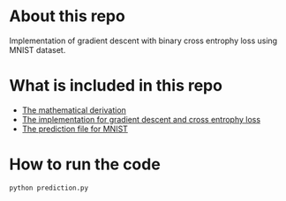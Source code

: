 # About this repo
Implementation of gradient descent with binary cross entrophy loss using MNIST dataset.

# What is included in this repo
* [The mathematical derivation](./formulation.pdf)
* [The implementation for gradient descent and cross entrophy loss](./gradient_descent.py)
* [The prediction file for MNIST](./prediction.py)
# How to run the code
```
python prediction.py

```



